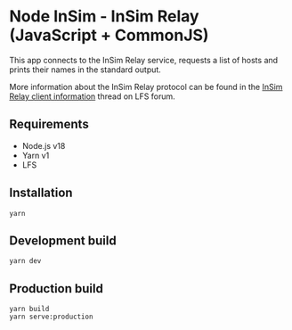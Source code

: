 # Node InSim - InSim Relay (JavaScript + CommonJS)

This app connects to the InSim Relay service, requests a list of hosts and prints
their names in the standard output.

More information about the InSim Relay protocol can be found in the [InSim Relay client
information](https://www.lfs.net/forum/thread/30740) thread on LFS forum.

## Requirements

- Node.js v18
- Yarn v1
- LFS

## Installation

```shell
yarn
```

## Development build

```shell
yarn dev
```

## Production build

```shell
yarn build
yarn serve:production
```
